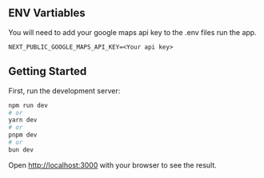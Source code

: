 ## ENV Vartiables

You will need to add your google maps api key to the .env files run the app. 

```
NEXT_PUBLIC_GOOGLE_MAPS_API_KEY=<Your api key>
```


## Getting Started

First, run the development server:

```bash
npm run dev
# or
yarn dev
# or
pnpm dev
# or
bun dev
```

Open [http://localhost:3000](http://localhost:3000) with your browser to see the result.



